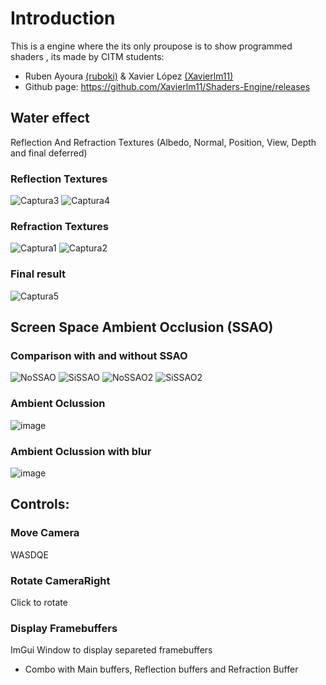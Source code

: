 # Introduction
This is a engine where the its only proupose is to show programmed shaders , its made by CITM students:
- Ruben Ayoura [(ruboki)](https://github.com/RubokiReuchi) & Xavier López [(Xavierlm11)](https://github.com/Xavierlm11)
- Github page: https://github.com/Xavierlm11/Shaders-Engine/releases
## Water effect
Reflection And Refraction Textures (Albedo, Normal, Position, View, Depth and final deferred)
### Reflection Textures
![Captura3](https://github.com/Xavierlm11/Shaders-Engine/assets/79161175/0102b1fe-2d84-4d8e-b847-1740520ec9cd)
![Captura4](https://github.com/Xavierlm11/Shaders-Engine/assets/79161175/c802d2f4-aaf4-4c52-93f6-4bde3e032d48)
### Refraction Textures
![Captura1](https://github.com/Xavierlm11/Shaders-Engine/assets/79161175/cf831552-c392-4ee6-8edc-9a8ae35ade2c)
![Captura2](https://github.com/Xavierlm11/Shaders-Engine/assets/79161175/97a6f08d-3ab9-4de5-989f-72bbe8899bcc)
### Final result
![Captura5](https://github.com/Xavierlm11/Shaders-Engine/assets/79161175/beb50c64-8f7f-432b-b2c8-4587327f41ff)


## Screen Space Ambient Occlusion (SSAO)
### Comparison with and without SSAO
![NoSSAO](https://github.com/Xavierlm11/Shaders-Engine/assets/79161102/12c636a6-8bea-435d-a58c-c71a559dd864)
![SiSSAO](https://github.com/Xavierlm11/Shaders-Engine/assets/79161102/e07263b1-8e34-4755-a5db-1e46ba0ec640)
![NoSSAO2](https://github.com/Xavierlm11/Shaders-Engine/assets/79161102/1f860e19-c191-4dff-a55e-a45537335218)
![SiSSAO2](https://github.com/Xavierlm11/Shaders-Engine/assets/79161102/81773668-4dbc-49b6-8ffc-fc3486214b42)
### Ambient Oclussion
![image](https://github.com/Xavierlm11/Shaders-Engine/assets/79161102/8b6095cb-bb5c-40d8-80ea-cd64e75a7727)
### Ambient Oclussion with blur
![image](https://github.com/Xavierlm11/Shaders-Engine/assets/79161102/b1a07e62-b502-4f7f-9742-aff1a06b6c7b)


## Controls:
### Move Camera
WASDQE
### Rotate CameraRight
Click to rotate
### Display Framebuffers
ImGui Window to display separeted framebuffers
- Combo with Main buffers, Reflection buffers and Refraction Buffer
